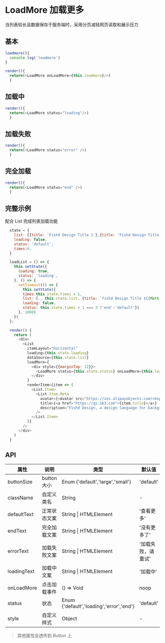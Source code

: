 # LoadMore 加载更多

当列表较长且数据保存于服务端时，采用分页减轻网页读取和展示压力

## 基本

```js
loadmore(){
  console.log('loadmore')
}

render(){
  return(<LoadMore onLoadMore={this.loadmore}/>)
  }
```

## 加载中

```js
render(){
  return(<LoadMore status="loading"/>)
  }
```

## 加载失败

```js
render(){
  return(<LoadMore status="error" />)
  }
```

## 完全加载

```js
render(){
  return(<LoadMore status="end" />)
  }
```

## 完整示例

配合 List 完成列表加载功能

```js
  state = {
    list: [{title: 'Fishd Design Title 1'},{title: 'Fishd Design Title 2'}],
    loading: false,
    status: 'default',
    times:0,
  }

  loadList = () => {
    this.setState({
      loading: true,
      status: 'loading',
    }, () => {
      setTimeout(() => {
        this.setState({
        times:this.state.times + 1,
        list: [...this.state.list, {title: `fishd Design Title ${(Math.random() * 100).toFixed(0)}`}],
        loading: false,
        status: this.state.times + 1 === 3 ?'end':'default'})
      }, 1000)
    })
  };

  render() {
    return (
      <div>
        <List
          itemLayout="horizontal"
          loading={this.state.loading}
          dataSource={this.state.list}
          loadMore={
            <div style={{marginTop: 12}}>
              <LoadMore status={this.state.status} onLoadMore={this.loadList}/>
            </div>
          }
          renderItem={item => (
            <List.Item>
              <List.Item.Meta
                avatar={<Avatar src="https://zos.alipayobjects.com/rmsportal/ODTLcjxAfvqbxHnVXCYX.png"/>}
                title={<a href="https://qi.163.com">{item.title}</a>}
                description="Fishd Design, a design language for background applications, is refined by Fishd UED Team"
              />
            </List.Item>
          )}
        />
      </div>
    )
  }

```

## API

| 属性        | 说明         | 类型                                     | 默认值             |
| ----------- | ------------ | ---------------------------------------- | ------------------ |
| buttonSize  | button 大小  | Enum {'default','large','small'}         | 'default'          |
| className   | 自定义类名   | String                                   | -                  |
| defaultText | 正常状态文案 | String \| HTMLElement                    | '查看更多'         |
| endText     | 完全加载文案 | String \| HTMLElement                    | '没有更多了'       |
| errorText   | 加载失败文案 | String \| HTMLElement                    | '加载失败，请重试' |
| loadingText | 加载中文案   | String \| HTMLElement                    | '加载中'           |
| onLoadMore  | 点击加载事件 | () => Void                               | noop               |
| status      | 状态         | Enum {'default','loading','error','end'} | 'default'          |
| style       | 自定义样式   | Object                                   | -                  |

> 其他属性会透传到 Button 上
